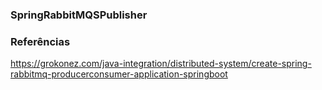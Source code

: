 ### SpringRabbitMQSPublisher

### Referências

https://grokonez.com/java-integration/distributed-system/create-spring-rabbitmq-producerconsumer-application-springboot